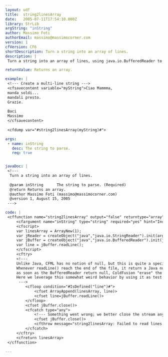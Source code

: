 ```yaml
---
layout: udf
title:  string2linesArray
date:   2005-07-11T17:54:10.000Z
library: StrLib
argString: "inString"
author: Massimo Foti
authorEmail: massimo@massimocorner.com
version: 1
cfVersion: CF6
shortDescription: Turn a string into an array of lines.
description: |
 Turn a string into an array of lines, using java.io.BufferedReader to maximize performance.

returnValue: Returns an array.

example: |
 <!--- Create a multi-line string --->
 <cfsavecontent variable="myString">Ciao Mammma,
 manda soldi...
 mandali presto.
 Grazie.
 
 Baci
 Massimo
 </cfsavecontent>
 
 <cfdump var="#string2linesArray(myString)#">

args:
 - name: inString
   desc: The string to parse.
   req: true


javaDoc: |
 <!---
  Turn a string into an array of lines.
  
  @param inString      The string to parse. (Required)
  @return Returns an array. 
  @author Massimo Foti (massimo@massimocorner.com) 
  @version 1, August 15, 2005 
 --->

code: |
 <cffunction name="string2linesArray" output="false" returntype="array" hint="Turn a string into an array of lines, using java.io.BufferedReader to maximize performances">
     <cfargument name="inString" type="string" required="yes" hint="Incoming string">
     <cfscript>
     var linesArray = ArrayNew(1);
     var jReader = createObject("java","java.io.StringReader").init(arguments.inString);
     var jBuffer = createObject("java","java.io.BufferedReader").init(jReader);
     var line = jBuffer.readLine();    
     </cfscript>
     <cftry>
     <!--- 
     Unlike Java, CFML has no notion of null, but this is quite a special case. 
     Whenever readLine() reach the end of the file, it return a Java null, 
     as soon as the BufferedReader return null, ColdFusion "erase" the line variable, making it undefined. 
     Here we leverage this somewhat weird behavior by using it as test condition for the loop
      --->
         <cfloop condition="#IsDefined("line")#">
             <cfset ArrayAppend(linesArray, line)>
             <cfset line=jBuffer.readLine()>
         </cfloop>
         <cfset jBuffer.close()>
         <cfcatch type="any">
             <!--- Something went wrong; we better close the stream anyway, just to be safe and leave no garbage behind --->
             <cfset jBuffer.close()>
             <cfthrow message="string2linesArray: Failed to read lines from string" type="string2linesArray">
         </cfcatch>
     </cftry>
     <cfreturn linesArray>
 </cffunction>

---
```


